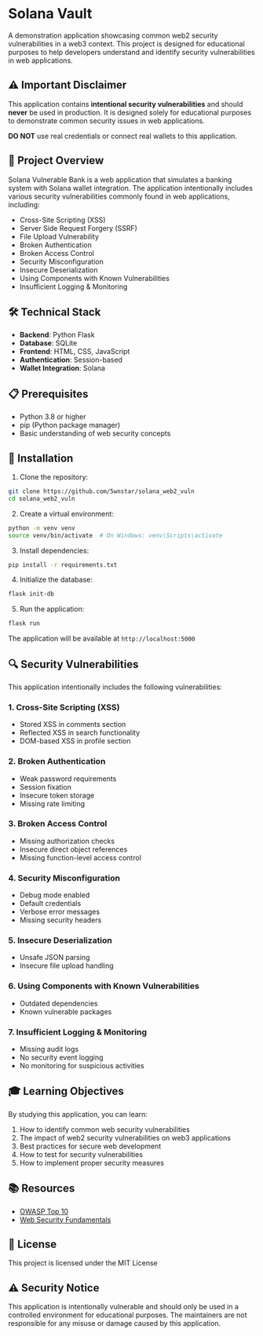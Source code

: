 # Solana Vault

A demonstration application showcasing common web2 security vulnerabilities in a web3 context. This project is designed for educational purposes to help developers understand and identify security vulnerabilities in web applications.

## ⚠️ Important Disclaimer

This application contains **intentional security vulnerabilities** and should **never** be used in production. It is designed solely for educational purposes to demonstrate common security issues in web applications.

**DO NOT** use real credentials or connect real wallets to this application.

## 🎯 Project Overview

Solana Vulnerable Bank is a web application that simulates a banking system with Solana wallet integration. The application intentionally includes various security vulnerabilities commonly found in web applications, including:

- Cross-Site Scripting (XSS)
- Server Side Request Forgery (SSRF)
- File Upload Vulnerability
- Broken Authentication
- Broken Access Control
- Security Misconfiguration
- Insecure Deserialization
- Using Components with Known Vulnerabilities
- Insufficient Logging & Monitoring

## 🛠️ Technical Stack

- **Backend**: Python Flask
- **Database**: SQLite
- **Frontend**: HTML, CSS, JavaScript
- **Authentication**: Session-based
- **Wallet Integration**: Solana

## 📋 Prerequisites

- Python 3.8 or higher
- pip (Python package manager)
- Basic understanding of web security concepts

## 🚀 Installation

1. Clone the repository:
```bash
git clone https://github.com/5wnstar/solana_web2_vuln
cd solana_web2_vuln
```

2. Create a virtual environment:
```bash
python -m venv venv
source venv/bin/activate  # On Windows: venv\Scripts\activate
```

3. Install dependencies:
```bash
pip install -r requirements.txt
```

4. Initialize the database:
```bash
flask init-db
```

5. Run the application:
```bash
flask run
```

The application will be available at `http://localhost:5000`

## 🔍 Security Vulnerabilities

This application intentionally includes the following vulnerabilities:

### 1. Cross-Site Scripting (XSS)
- Stored XSS in comments section
- Reflected XSS in search functionality
- DOM-based XSS in profile section


### 2. Broken Authentication
- Weak password requirements
- Session fixation
- Insecure token storage
- Missing rate limiting

### 3. Broken Access Control
- Missing authorization checks
- Insecure direct object references
- Missing function-level access control

### 4. Security Misconfiguration
- Debug mode enabled
- Default credentials
- Verbose error messages
- Missing security headers

### 5. Insecure Deserialization
- Unsafe JSON parsing
- Insecure file upload handling

### 6. Using Components with Known Vulnerabilities
- Outdated dependencies
- Known vulnerable packages

### 7. Insufficient Logging & Monitoring
- Missing audit logs
- No security event logging
- No monitoring for suspicious activities

## 🎓 Learning Objectives

By studying this application, you can learn:

1. How to identify common web security vulnerabilities
2. The impact of web2 security vulnerabilities on web3 applications
3. Best practices for secure web development
4. How to test for security vulnerabilities
5. How to implement proper security measures

## 📚 Resources

- [OWASP Top 10](https://owasp.org/www-project-top-ten/)
- [Web Security Fundamentals](https://portswigger.net/web-security)


## 📝 License

This project is licensed under the MIT License 

## ⚠️ Security Notice

This application is intentionally vulnerable and should only be used in a controlled environment for educational purposes. The maintainers are not responsible for any misuse or damage caused by this application.

